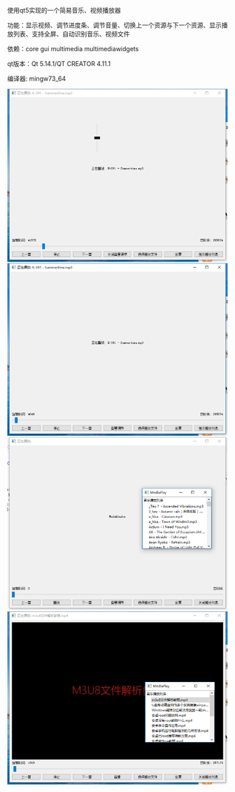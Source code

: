 使用qt5实现的一个简易音乐、视频播放器

功能：显示视频、调节进度条、调节音量、切换上一个资源与下一个资源、显示播放列表、支持全屏、自动识别音乐、视频文件

依赖：core gui multimedia multimediawidgets

qt版本：Qt 5.14.1/QT CREATOR 4.11.1

编译器: mingw73_64

![](https://github.com/SorryMyLife/MediaPlayerOnQT/blob/master/images/1.png)
![](https://github.com/SorryMyLife/MediaPlayerOnQT/blob/master/images/2.png)
![](https://github.com/SorryMyLife/MediaPlayerOnQT/blob/master/images/3.png)
![](https://github.com/SorryMyLife/MediaPlayerOnQT/blob/master/images/4.png)
